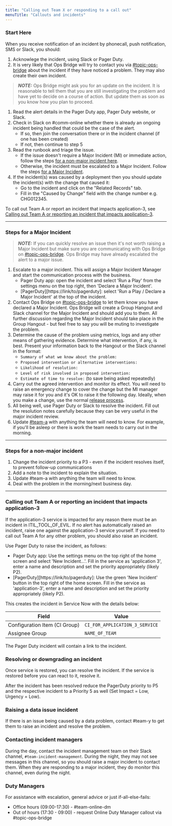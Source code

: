```yaml
---
title: "Calling out Team X or responding to a call out"
menuTitle: "Callouts and incidents"
---
```


### Start Here

When you receive notification of an incident by phonecall, push notification, SMS or Slack, you should:

1. Acknowlege the incident, using Slack or Pager Duty.
1. It is very likely that Ops Bridge will try to contact you via [#topic-ops-bridge](https://link/to/ops/channel) about the incident if they have noticed a problem. They may also create their own incident.

> **_NOTE:_**  Ops Bridge might ask you for an update on the incident. It is reasonable to tell them that you are still investigating the problem and have yet to decide on a course of action. But update them as soon as you know how you plan to proceed.

1. Read the alert details in the Pager Duty app, Pager Duty website, or Slack.
1. Check in Slack on #comm-online whether there is already an ongoing incident being handled that could be the case of the alert.
   * If so, then join the conversation there or in the incident channel (if one has been created)
   * If not, then continue to step 5
1. Read the runbook and triage the issue.
   * If the issue doesn't require a Major Incident (MI) or immediate action, follow the steps [for a non-major incident here](#steps-for-a-non-major-incident).
   * Otherwise, the incident must be escalated to a Major Incident. Follow the steps [for a Major Incident](#steps-for-a-major-incident).
1. If the incident(s) was caused by a deployment then you should update the incident(s) with the change that caused it:
   * Go to the incident and click on the "Related Records" tab.
   * Fill in the "Caused by Change" field with the change number e.g. CHG012345.

To call out Team A or report an incident that impacts application-3, see [Calling out Team A or reporting an incident that impacts application-3](#calling-out-team-a-or-reporting-an-incident-that-impacts-application-3).

---

### Steps for a Major Incident

> **_NOTE:_**  If you can quickly resolve an issue then it's not worth raising a Major Incident but make sure you are communicating with Ops Bridge on [#topic-ops-bridge](https://link/to/ops/channel). Ops Bridge may have already escalated the alert to a major issue.

1. Escalate to a major incident. This will assign a Major Incident Manager and start the communication process with the business.
   * Pager Duty app: open the incident and select 'Run a Play' from the settings menu on the top right, then 'Declare a Major Incident'.
   * [PagerDuty][https://link/to/pagerduty]: select 'Run a Play / Declare a Major Incident' at the top of the incident.
2. Contact Ops Bridge on [#topic-ops-bridge](https://link/to/channel) to let them know you have declared a Major Incident. Ops Bridge will create a Group Hangout and Slack channel for the Major Incident and should add you to them. All further discussion regarding the Major Incident should take place in the Group Hangout - but feel free to say you will be muting to investigate the problem.
3. Determine the cause of the problem using metrics, logs and any other means of gathering evidence. Determine what intervention, if any, is best. Present your information back to the Hangout or the Slack channel in the format:
   * `Summary of what we know about the problem:`
   * `Proposed intervention or alternative interventions:`
   * `Likelihood of resolution:`
   * `Level of risk involved in proposed intervention:`
   * `Estimate of time to resolve:` (to save being asked repeatedly)
4. Carry out the agreed intervention and monitor its effect. You will need to raise an emergency change to cover the change but the MI manager may raise it for you and it's OK to raise it the following day. Ideally, when you make a change, use the normal [release process][releasing].
5. All being well, use Pager Duty or Slack to resolve the incident. Fill out the resolution notes carefully because they can be very useful in the major incident review.
6. Update [#team-a](https://link/to/channel) with anything the team will need to know. For example, if you'll be asleep or there is work the team needs to carry out in the morning.

---

### Steps for a non-major incident

1. Change the incident priority to a P3 - even if the incident resolves itself, to prevent follow-up communications
2. Add a note to the incident to explain the situation.
3. Update #team-a with anything the team will need to know.
4. Deal with the problem in the morning/next business day.

---

### Calling out Team A or reporting an incident that impacts application-3

If the application-3 service is impacted for any reason there must be an incident in ITIL_TOOL_OF_EVIL. If no alert has automatically raised an incident, raise one against the application-3 service yourself. If you need to call out Team A for any other problem, you should also raise an incident.

Use Pager Duty to raise the incident, as follows:

* Pager Duty app: Use the settings menu on the top right of the home screen and select 'New Incident...'. Fill in the service as 'application 3', enter a name and description and set the priority appropriately (likely P2).
* [PagerDuty][https://link/to/pagerduty]: Use the green 'New Incident' button in the top right of the home screen. Fill in the service as 'application-3', enter a name and description and set the priority appropriately (likely P2).

This creates the incident in Service Now with the details below:

| Field                         | Value                          |
| ----------------------------- | ------------------------------ |
| Configuration Item (CI Group) | `CI_FOR_APPLICATION_3_SERVICE` |
| Assignee Group                | `NAME_OF_TEAM`                 |

The Pager Duty incident will contain a link to the incident.

### Resolving or downgrading an incident

Once service is restored, you can resolve the incident. If the service is restored before you can react to it, resolve it.

After the incident has been resolved reduce the PagerDuty priority to P5 and the respective incident to a Priority 5 as well (Set Impact = Low, Urgency = Low).

### Raising a data issue incident

If there is an issue being caused by a data problem, contact #team-y to get them to raise an incident and resolve the problem.

### Contacting incident managers

During the day, contact the incident management team on their Slack channel, `#team-incident-management`. During the night, they may not see messages in this channel, so you should raise a major incident to contact them. When they are responding to a major incident, they do monitor this channel, even during the night.

[PagerDuty]: https://link/to/pagerduty
[releasing]: /application-3/processes/build-and-deployment/

### Duty Managers

For assistance with escalation, general advice or just if-all-else-fails:

* Office hours (09:00-17:30) - #team-online-dm
* Out of hours (17:30 - 09:00) - request Online Duty Manager callout via #topic-ops-bridge
